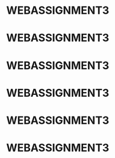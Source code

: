 # WEBASSIGNMENT3
# WEBASSIGNMENT3
# WEBASSIGNMENT3
# WEBASSIGNMENT3
# WEBASSIGNMENT3
# WEBASSIGNMENT3
